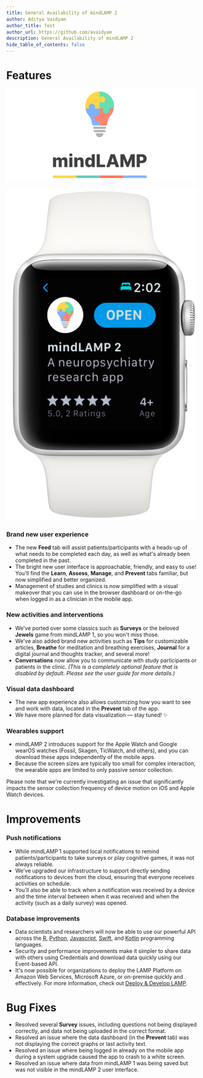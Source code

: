 ```yaml
---
title: General Availability of mindLAMP 2
author: Aditya Vaidyam
author_title: Test
author_url: https://github.com/avaidyam
description: General Availability of mindLAMP 2
hide_table_of_contents: false
---
```


# Features 

![](assets/banner.png)

![](assets/app-image.png)

### Brand new user experience

- The new **Feed** tab will assist patients/participants with a heads-up of what needs to be completed each day, as well as what's already been completed in the past.
- The bright new user interface is approachable, friendly, and easy to use! You'll find the **Learn**, **Assess**, **Manage**, and **Prevent** tabs familiar, but now simplified and better organized.
- Management of studies and clinics is now simplified with a visual makeover that you can use in the browser dashboard or on-the-go when logged in as a clinician in the mobile app.

### New activities and interventions

- We've ported over some classics such as **Surveys** or the beloved **Jewels** game from mindLAMP 1, so you won't miss those.
- We've also added brand new activities such as **Tips** for customizable articles, **Breathe** for meditation and breathing exercises, **Journal** for a digital journal and thoughts tracker, and several more!
- **Conversations** now allow you to communicate with study participants or patients in the clinic. *(This is a completely optional feature that is disabled by default. Please see the user guide for more details.)*

### Visual data dashboard

- The new app experience also allows customizing how you want to see and work with data, located in the **Prevent** tab of the app.
- We have more planned for data visualization — stay tuned! ✨

### Wearables support

- mindLAMP 2 introduces support for the Apple Watch and Google wearOS watches (Fossil, Skagen, TicWatch, and others), and you can download these apps independently of the mobile apps.
- Because the screen sizes are typically too small for complex interaction, the wearable apps are limited to only passive sensor collection.

Please note that we're currently investigating an issue that significantly impacts the sensor collection frequency of device motion on iOS and Apple Watch devices.

# Improvements

### Push notifications

- While mindLAMP 1 supported local notifications to remind patients/participants to take surveys or play cognitive games, it was not always reliable.
- We've upgraded our infrastructure to support directly sending notifications to devices from the cloud, ensuring that everyone receives activities on schedule.
- You'll also be able to track when a notification was received by a device and the time interval between when it was received and when the activity (such as a daily survey) was opened.

### Database improvements

- Data scientists and researchers will now be able to use our powerful API across the [R](https://github.com/BIDMCDigitalPsychiatry/LAMP-r), [Python](https://github.com/BIDMCDigitalPsychiatry/LAMP-python), [Javascript](https://github.com/BIDMCDigitalPsychiatry/LAMP-js), [Swift](https://github.com/BIDMCDigitalPsychiatry/LAMP-swift), and [Kotlin](https://github.com/BIDMCDigitalPsychiatry/LAMP-kotlin) programming languages.
- Security and performance improvements make it simpler to share data with others using Credentials and download data quickly using our Event-based API.
- It's now possible for organizations to deploy the LAMP Platform on Amazon Web Services, Microsoft Azure, or on-premise quickly and effectively. For more information, check out [Deploy & Develop LAMP](https://www.notion.so/Deploy-Develop-LAMP-7e06a70a07ee43bd9b70862367a2f2b9).

# Bug Fixes

- Resolved several **Survey** issues, including questions not being displayed correctly, and data not being uploaded in the correct format.
- Resolved an issue where the data dashboard (in the **Prevent** tab) was not displaying the correct graphs or last activity text.
- Resolved an issue where being logged in already on the mobile app during a system upgrade caused the app to crash to a white screen.
- Resolved an issue where data from mindLAMP 1 was being saved but was not visible in the mindLAMP 2 user interface.
